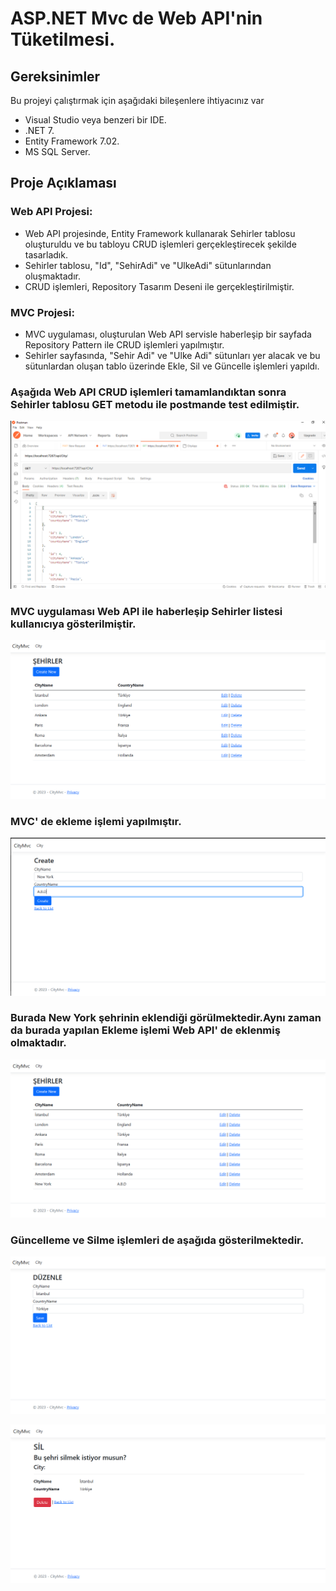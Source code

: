 # ASP.NET Mvc de Web API'nin Tüketilmesi.
## Gereksinimler
Bu projeyi çalıştırmak için aşağıdaki bileşenlere ihtiyacınız var

- Visual Studio veya benzeri bir IDE.
- .NET 7.
- Entity Framework 7.02.
- MS SQL Server.
## Proje Açıklaması
### Web API Projesi:
- Web API projesinde, Entity Framework kullanarak Sehirler tablosu oluşturuldu ve bu tabloyu CRUD işlemleri gerçekleştirecek şekilde tasarladık.
- Sehirler tablosu, "Id", "SehirAdi" ve "UlkeAdi" sütunlarından oluşmaktadır.
- CRUD işlemleri, Repository Tasarım Deseni ile gerçekleştirilmiştir.
### MVC Projesi:
- MVC uygulaması, oluşturulan Web API servisle haberleşip bir sayfada Repository Pattern ile CRUD işlemleri yapılmıştır.
- Sehirler sayfasında, "Sehir Adi" ve "Ulke Adi" sütunları yer alacak ve bu sütunlardan oluşan tablo üzerinde Ekle, Sil ve Güncelle işlemleri yapıldı.

### Aşağıda Web API CRUD işlemleri tamamlandıktan sonra Sehirler tablosu GET metodu ile postmande test edilmiştir.

![postman](images/resim_(362).png)

### MVC uygulaması Web API ile haberleşip Sehirler listesi kullanıcıya gösterilmiştir.
![postman](images/resim_(363).png)

### MVC' de ekleme işlemi yapılmıştır.
![postman](images/resim_(364).png)
### Burada New York şehrinin eklendiği görülmektedir.Aynı zaman da burada yapılan Ekleme işlemi Web API' de eklenmiş olmaktadır.
![postman](images/resim_(365).png)
### Güncelleme ve Silme işlemleri de aşağıda gösterilmektedir.
![postman](images/resim_(366).png)

![postman](images/resim_(367).png)






